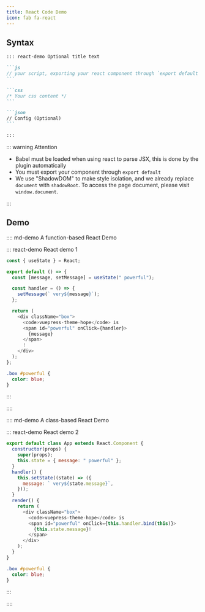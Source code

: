 ```yaml
---
title: React Code Demo
icon: fab fa-react
---
```


## Syntax

<!-- #region syntax -->

````md
::: react-demo Optional title text

```js
// your script, exporting your react component through `export default`
```

```css
/* Your css content */
```

```json
// Config (Optional)
```

:::
````

<!-- #endregion syntax -->

::: warning Attention

- Babel must be loaded when using react to parse JSX, this is done by the plugin automatically
- You must export your component through `export default`
- We use "ShadowDOM" to make style isolation, and we already replace `document` with `shadowRoot`. To access the page document, please visit `window.document`.

:::

## Demo

<!-- #region demo -->

:::: md-demo A function-based React Demo

::: react-demo React demo 1

```js
const { useState } = React;

export default () => {
  const [message, setMessage] = useState(" powerful");

  const handler = () => {
    setMessage(` very${message}`);
  };

  return (
    <div className="box">
      <code>vuepress-theme-hope</code> is
      <span id="powerful" onClick={handler}>
        {message}
      </span>
      !
    </div>
  );
};
```

```css
.box #powerful {
  color: blue;
}
```

:::

::::

:::: md-demo A class-based React Demo

::: react-demo React demo 2

```js
export default class App extends React.Component {
  constructor(props) {
    super(props);
    this.state = { message: " powerful" };
  }
  handler() {
    this.setState((state) => ({
      message: ` very${state.message}`,
    }));
  }
  render() {
    return (
      <div className="box">
        <code>vuepress-theme-hope</code> is
        <span id="powerful" onClick={this.handler.bind(this)}>
          {this.state.message}!
        </span>
      </div>
    );
  }
}
```

```css
.box #powerful {
  color: blue;
}
```

:::

::::

<!-- #endregion demo -->

```

```
